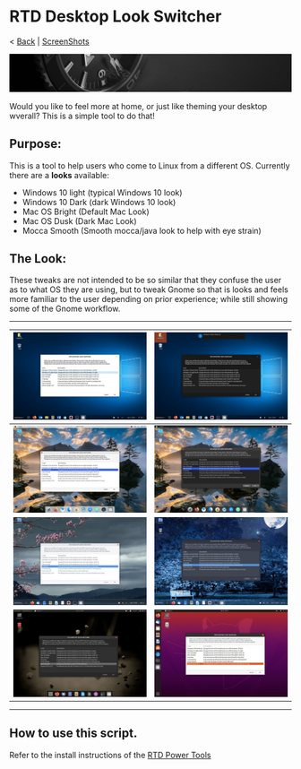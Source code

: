 # RTD Desktop Look Switcher
< [Back](https://github.com/vonschutter/RTD-Setup/blob/main/README.md) | [ScreenShots](Media_files/SCREENSHOTS.md)

![RTD Blind Install Media Header](Media_files/header-time.jpg "Executing the Script")

Would you like to feel more at home, or just like theming your desktop wverall? This is a simple tool to do that!

## Purpose:
This is a tool to help users who come to Linux from a different OS. Currently there are a **looks** available:

- Windows 10 light (typical Windows 10 look)
- Windows 10 Dark (dark Windows 10 look)
- Mac OS Bright (Default Mac Look)
- Mac OS Dusk (Dark Mac Look)
- Mocca Smooth (Smooth mocca/java look to help with eye strain)

## The Look:
These tweaks are not intended to be so similar that they confuse the user as to what OS they are using, but to tweak Gnome so that is looks and feels more familiar to the user depending on prior experience; while still showing some of the Gnome workflow. 
***
![RTD Desktop Look Changer ScreenShot](Media_files/ScrWinLi.jpg "Windows Light") | ![RTD Desktop Look Changer ScreenShot](Media_files/ScrWinDk.jpg "Windows Dark")
------------ | -------------
![RTD Desktop Look Changer ScreenShot](Media_files/ScrMacLi.jpg "Mac Light") | ![RTD Desktop Look Changer ScreenShot](Media_files/ScrMacDk.jpg "Mac Dark")
![RTD Desktop Look Changer ScreenShot](Media_files/ScrProLi.jpg "Pro Light") | ![RTD Desktop Look Changer ScreenShot](Media_files/ScrProDk.jpg "Pro Dark")
![RTD Desktop Look Changer ScreenShot](Media_files/ScrMocca.jpg "Mocca Smooth") | ![RTD Desktop Look Changer ScreenShot](Media_files/ScrReset.jpg "Distributio Reset")

***

## How to use this script. 
Refer to the install instructions of the [RTD Power Tools](https://github.com/vonschutter/RTD-Setup/blob/main/README.md)
